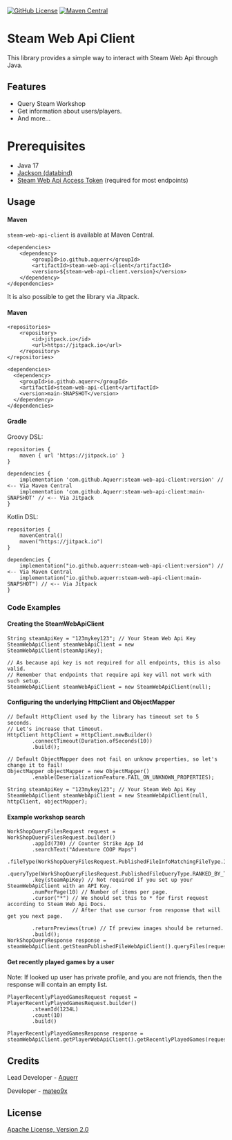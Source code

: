 [![GitHub License](https://img.shields.io/github/license/Aquerr/steam-web-api-client)](https://github.com/Aquerr/steam-web-api-client/blob/main/LICENSE.md)
[![Maven Central](https://img.shields.io/maven-central/v/io.github.aquerr/steam-web-api-client)](https://central.sonatype.com/artifact/io.github.aquerr/steam-web-api-client/versions)

# Steam Web Api Client

This library provides a simple way to interact with Steam Web Api through Java.

## Features

* Query Steam Workshop
* Get information about users/players.
* And more...

# Prerequisites

* Java 17
* [Jackson (databind)](https://github.com/FasterXML/jackson-databind)
* [Steam Web Api Access Token](https://steamcommunity.com/dev) (required for most endpoints)

## Usage

#### Maven

`steam-web-api-client` is available at Maven Central.
```
<dependencies>
    <dependency>
        <groupId>io.github.aquerr</groupId>
        <artifactId>steam-web-api-client</artifactId>
        <version>${steam-web-api-client.version}</version>
    </dependency>
</dependencies>
```

It is also possible to get the library via Jitpack.

#### Maven
```
<repositories>
    <repository>
        <id>jitpack.io</id>
        <url>https://jitpack.io</url>
    </repository>
</repositories>

<dependencies>
  <dependency>
    <groupId>io.github.aquerr</groupId>
    <artifactId>steam-web-api-client</artifactId>
    <version>main-SNAPSHOT</version>
  </dependency>
</dependencies>
```

#### Gradle

Groovy DSL:
```
repositories {
    maven { url 'https://jitpack.io' }
}

dependencies {
    implementation 'com.github.Aquerr:steam-web-api-client:version' // <-- Via Maven Central
    implementation 'com.github.Aquerr:steam-web-api-client:main-SNAPSHOT' // <-- Via Jitpack
}
```

Kotlin DSL:
```
repositories {
    mavenCentral()
    maven("https://jitpack.io")
}

dependencies {
    implementation("io.github.aquerr:steam-web-api-client:version") // <-- Via Maven Central
    implementation("io.github.aquerr:steam-web-api-client:main-SNAPSHOT") // <-- Via Jitpack
}
```

### Code Examples

#### Creating the SteamWebApiClient

```
String steamApiKey = "123mykey123"; // Your Steam Web Api Key
SteamWebApiClient steamWebApiClient = new SteamWebApiClient(steamApiKey);

// As because api key is not required for all endpoints, this is also valid.
// Remember that endpoints that require api key will not work with such setup.
SteamWebApiClient steamWebApiClient = new SteamWebApiClient(null);

```

#### Configuring the underlying HttpClient and ObjectMapper
```
// Default HttpClient used by the library has timeout set to 5 seconds.
// Let's increase that timeout.
HttpClient httpClient = HttpClient.newBuilder()
        .connectTimeout(Duration.ofSeconds(10))
        .build();

// Default ObjectMapper does not fail on unknow properties, so let's change it to fail!
ObjectMapper objectMapper = new ObjectMapper()
        .enable(DeserializationFeature.FAIL_ON_UNKNOWN_PROPERTIES);

String steamApiKey = "123mykey123"; // Your Steam Web Api Key
SteamWebApiClient steamWebApiClient = new SteamWebApiClient(null, httpClient, objectMapper);

```

#### Example workshop search

```
WorkShopQueryFilesRequest request = WorkShopQueryFilesRequest.builder()
        .appId(730) // Counter Strike App Id
        .searchText("Adventure COOP Maps")
        .fileType(WorkShopQueryFilesRequest.PublishedFileInfoMatchingFileType.ITEMS)
        .queryType(WorkShopQueryFilesRequest.PublishedFileQueryType.RANKED_BY_TOTAL_UNIQUE_SUBSCRIPTIONS)
        .key(steamApiKey) // Not required if you set up your SteamWebApiClient with an API Key.
        .numPerPage(10) // Number of items per page.
        .cursor("*") // We should set this to * for first request according to Steam Web Api Docs.
                     // After that use cursor from response that will get you next page.

        .returnPreviews(true) // If preview images should be returned.
        .build();
WorkShopQueryResponse response = steamWebApiClient.getSteamPublishedFileWebApiClient().queryFiles(request);
```

#### Get recently played games by a user

Note: If looked up user has private profile, and you are not friends, then the response will contain an empty list.
```
PlayerRecentlyPlayedGamesRequest request = PlayerRecentlyPlayedGamesRequest.builder()
        .steamId(1234L)
        .count(10)
        .build()

PlayerRecentlyPlayedGamesResponse response = steamWebApiClient.getPlayerWebApiClient().getRecentlyPlayedGames(request);
```

## Credits

Lead Developer - [Aquerr](https://github.com/Aquerr)

Developer - [mateo9x](https://github.com/mateo9x)

## License

[Apache License, Version 2.0](https://github.com/Aquerr/steam-web-api-client/blob/main/LICENSE.md)